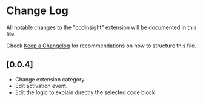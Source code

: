 # Change Log

All notable changes to the "codinsight" extension will be documented in this file.

Check [Keep a Changelog](http://keepachangelog.com/) for recommendations on how to structure this file.

## [0.0.4]

- Change extension category.
- Edit activation event.
- Edit the logic to explain directly the selected code block